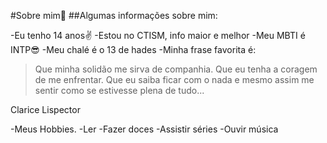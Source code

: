 #Sobre mim💫
##Algumas informações sobre mim:

-Eu tenho 14 anos✌
-Estou no CTISM, info maior e melhor
-Meu MBTI é INTP😎
-Meu chalé é o 13 de hades
-Minha frase favorita é:
>Que minha solidão me sirva de companhia. 
Que eu tenha a coragem de me enfrentar.
Que eu saiba ficar com o nada e mesmo assim 
me sentir como se estivesse plena de tudo...

Clarice Lispector

-Meus Hobbies.
-Ler
-Fazer doces
-Assistir séries
-Ouvir música

 
